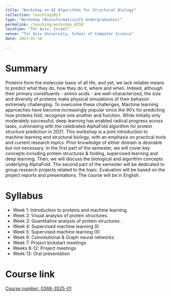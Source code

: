 ```yaml
---
title: "Workshop on AI Algorithms for Structural Biology"
collection: teaching2023
type: "Workshop (Bioinformatics/CS Undergraduates)"
permalink: /teaching/workshop_AISB
location: "Tel Aviv, Israel"
venue: "Tel Aviv University, School of Computer Science"
date: 2023-01-10

---
```


Summary
======
Proteins form the molecular basis of all life, and yet, we lack reliable means to predict what they do, how they do it, where and when. Indeed, although their primary constituents - amino acids - are well-characterized, the size and diversity of proteins make physical simulations of their behavior extremely challenging. To overcome these challenges, Machine learning approaches have become increasingly popular since the 90’s for predicting how proteins fold, recognize one another and function. While initially only moderately successful, deep learning has enabled radical progress across tasks, culminating with the celebrated AlphaFold algorithm for protein structure prediction in 2021. This workshop is a joint introduction to machine learning and structural biology, with an emphasis on practical tools and current research topics. Prior knowledge of either domain is desirable but not necessary. In the first part of the semester, we will cover key concepts including protein structures & folding, supervised learning and deep learning. Then, we will discuss the biological and algorithm concepts underlying AlphaFold. The second part of the semester will be dedicated to group research projects related to the topic. Evaluation will be based on the project reports and presentations. The course will be in English.

Syllabus
======

- Week 1: Introduction to proteins and machine learning. 
- Week 2: Visual analysis of protein structures.
- Week 3: Quantitative analysis of protein structures.
- Week 4: Supervised machine learning (I)
- Week 5: Supervised machine learning (II)
- Week 6: Convolutional & Graph neural networks 
- Week 7: Project kickstart meetings
- Weeks 8-12: Project meetings
- Week 13: Oral presentation

Course link
======
[Course number: 0368-3525-01](https://www.ims.tau.ac.il/Tal/Syllabus/Syllabus_L.aspx?course=0368352501&year=2022&lang=EN)
